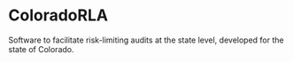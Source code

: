 # ColoradoRLA
Software to facilitate risk-limiting audits at the state level, developed for the state of Colorado.
